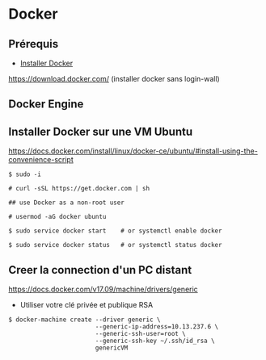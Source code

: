 # Docker

## Prérequis

* [Installer Docker](https://docs.docker.com/engine/getstarted/step_one/#step-1-get-docker)   

https://download.docker.com/ (installer docker sans login-wall)


## Docker Engine

## Installer Docker sur une VM Ubuntu 

https://docs.docker.com/install/linux/docker-ce/ubuntu/#install-using-the-convenience-script

```
$ sudo -i

# curl -sSL https://get.docker.com | sh

## use Docker as a non-root user

# usermod -aG docker ubuntu

$ sudo service docker start    # or systemctl enable docker

$ sudo service docker status   # or systemctl status docker

```

## Creer la connection d'un PC distant

https://docs.docker.com/v17.09/machine/drivers/generic

* Utiliser votre clé privée et publique RSA

```
$ docker-machine create --driver generic \
                        --generic-ip-address=10.13.237.6 \
                        --generic-ssh-user=root \
                        --generic-ssh-key ~/.ssh/id_rsa \
                        genericVM
```


